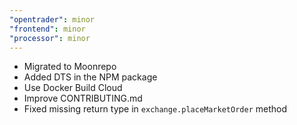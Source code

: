 ```yaml
---
"opentrader": minor
"frontend": minor
"processor": minor
---
```


- Migrated to Moonrepo
- Added DTS in the NPM package
- Use Docker Build Cloud
- Improve CONTRIBUTING.md
- Fixed missing return type in `exchange.placeMarketOrder` method
